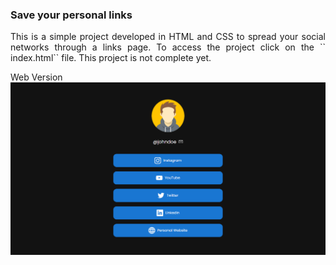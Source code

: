 ### Save your personal links

<div>
<p align="justify">This is a simple project developed in HTML and CSS to spread your social networks through a links page. To access the project click on the `` index.html`` file. This project is not complete yet.</p>
<div 

## Web Version

<img src="./images/web.png" alt="Web Version"/>
